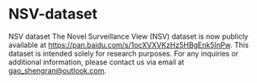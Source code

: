 # NSV-dataset
NSV dataset
The Novel Surveillance View (NSV) dataset is now publicly available at https://pan.baidu.com/s/1ocXVXVKzHz5HBgEnk5InPw.
This dataset is intended solely for research purposes. For any inquiries or additional information, please contact us via email at gao_shengran@outlook.com.
